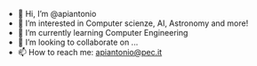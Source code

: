 - 👋 Hi, I’m @apiantonio
- 👀 I’m interested in Computer scienze, AI, Astronomy and more!
- 🌱 I’m currently learning Computer Engineering
- 💞️ I’m looking to collaborate on ...
- 📫 How to reach me: apiantonio@pec.it

<!---
apiantonio/apiantonio is a ✨ special ✨ repository because its `README.md` (this file) appears on your GitHub profile.
You can click the Preview link to take a look at your changes.
--->
